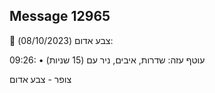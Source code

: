 ## Message 12965

🔴 צבע אדום (08/10/2023):

09:26:
• עוטף עזה: שדרות, איבים, ניר עם (15 שניות)

צופר - צבע אדום

